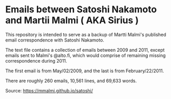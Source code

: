 # Emails between Satoshi Nakamoto and Martii Malmi ( AKA Sirius )

This repository is intended to serve as a backup of Martti Malmi's published email correspondence with Satoshi Nakamoto.

The text file contains a collection of emails between 2009 and 2011, except emails sent to Malmi's @alto.fi, which would comprise of remaining missing correspondence during 2011.

The first email is from May/02/2009, and the last is from February/22/2011.

There are roughly 260 emails, 10,561 lines, and 69,633 words.

Source: 
https://mmalmi.github.io/satoshi/

